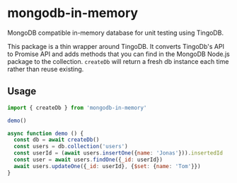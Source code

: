 # mongodb-in-memory

MongoDB compatible in-memory database for unit testing using TingoDB.

This package is a thin wrapper around TingoDB.
It converts TingoDb's API to Promise API
and adds methods that you can find in the MongoDB Node.js package to the collection.
`createDb` will return a fresh db instance each time rather than reuse existing.

## Usage

```js
import { createDb } from 'mongodb-in-memory'

demo()

async function demo () {
  const db = await createDb()
  const users = db.collection('users')
  const userId = (await users.insertOne({name: 'Jonas'})).insertedId
  const user = await users.findOne({_id: userId})
  await users.updateOne({_id: userId}, {$set: {name: 'Tom'}})
}
```
